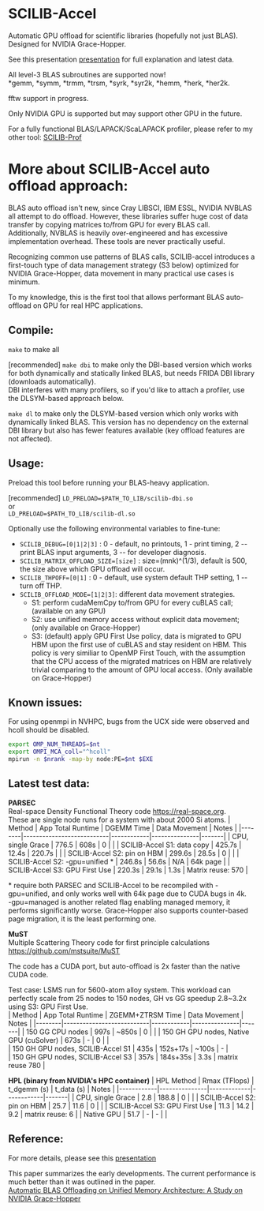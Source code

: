 # SCILIB-Accel
Automatic GPU offload for scientific libraries (hopefully not just BLAS).  Designed for NVIDIA Grace-Hopper. 

See this presentation [presentation](https://github.com/nicejunjie/scilib-accel/blob/main/presentation/BLAS-auto-offload_dec_2024.pdf) for full explanation and latest data. 

All level-3 BLAS subroutines are supported now! <br />
*gemm, *symm, *trmm, *trsm, *syrk, *syr2k, *hemm, *herk, *her2k.

fftw support in progress.

Only NVIDIA GPU is supported but may support other GPU in the future. 

For a fully functional BLAS/LAPACK/ScaLAPACK profiler, please refer to my other tool: 
[SCILIB-Prof](https://github.com/nicejunjie/scilib-prof/tree/main )


# More about SCILIB-Accel auto offload approach: 
BLAS auto offload isn't new, since Cray LIBSCI, IBM ESSL, NVIDIA NVBLAS all attempt to do offload. 
However, these libraries suffer huge cost of data transfer by copying matrices to/from GPU for every BLAS call.  
Additionally, NVBLAS is heavily over-engineered and has excessive implementation overhead. 
These tools are never practically useful. 

Recognizing common use patterns of BLAS calls, SCILIB-accel introduces a first-touch type of data management strategy (S3 below) optimized for NVIDIA Grace-Hopper,
 data movement in many practical use cases is minimum. 

To my knowledge, this is the first tool that allows  performant BLAS auto-offload on GPU for real HPC applications. 

## Compile: 
`make` to make all 

[recommended] `make dbi` to make only the DBI-based version which works for both dynamically and statically linked BLAS, but needs FRIDA DBI library (downloads automatically).  
DBI interferes with many profilers, so if you'd like to attach a profiler, use the DLSYM-based approach below. 

`make dl` to make only the DLSYM-based version which only works with dynamically linked BLAS. This version has no dependency on the external DBI library but also has fewer features available (key offload features are not affected).  


## Usage: 
Preload this tool before running your BLAS-heavy application.  

[recommended] `LD_PRELOAD=$PATH_TO_LIB/scilib-dbi.so` <br /> 
or  
`LD_PRELOAD=$PATH_TO_LIB/scilib-dl.so`   

Optionally use the following environmental variables to fine-tune: <br />
- `SCILIB_DEBUG=[0|1|2|3]` : 0 - default, no printouts, 1 - print timing, 2 -- print BLAS input arguments, 3 -- for developer diagnosis. <br />
- `SCILIB_MATRIX_OFFLOAD_SIZE=[size]` : size=(mnk)^(1/3), default is 500, the size above which GPU offload will occur.  <br />
- `SCILIB_THPOFF=[0|1]` : 0 - default, use system default THP setting, 1 -- turn off THP.  <br />
- `SCILIB_OFFLOAD_MODE=[1|2|3]`: different data movement strategies.  <br/>
  - S1: perform cudaMemCpy to/from GPU for every cuBLAS call;  (available on any GPU)  
  - S2: use unified memory access without explicit data movement;  (only available on Grace-Hopper)
  - S3: (default) apply GPU First Use policy, data is migrated to GPU HBM upon the first use of cuBLAS and stay resident on HBM. 
        This policy is very similiar to OpenMP First Touch, with the assumption that the CPU access of the migrated matrices on HBM
         are relatively trivial comparing to the amount of GPU local access. 
        (Only available on Grace-Hopper)

## Known issues: 
For using openmpi in NVHPC, bugs from the UCX side were observed and hcoll should be disabled. <br /> 

```bash
export OMP_NUM_THREADS=$nt
export OMPI_MCA_coll="^hcoll"
mpirun -n $nrank -map-by node:PE=$nt $EXE
```
<!-- export OMPI_MCA_btl_tcp_if_exclude="lo" -->
<!-- export OMPI_MCA_btl="self,vader,tcp" --> 
<!-- export OMPI_MCA_pml="^ucx" -->
<!-- export OMPI_MCA_btl="self,vader" -->



## Latest test data:  
**PARSEC  <br />**
Real-space Density Functional Theory code https://real-space.org.   
These are single node runs for a system with about 2000 Si atoms. 
| Method | App Total Runtime | DGEMM Time | Data Movement | Notes |
|--------|---------------------------|------------|---------------|-------|
| CPU, single Grace | 776.5 | 608s | 0 | |
| SCILIB-Accel S1: data copy | 425.7s | 12.4s | 220.7s | |
| SCILIB-Accel S2: pin on HBM | 299.6s | 28.5s | 0 | |
| SCILIB-Accel S2: -gpu=unified * | 246.8s | 56.6s | N/A | 64k page |
| SCILIB-Accel S3: GPU First Use | 220.3s | 29.1s | 1.3s | Matrix reuse: 570 | 

\* require both PARSEC and SCILIB-Accel to be recompiled with -gpu=unified, and only works well with 64k page due to CUDA bugs in 4k.  
-gpu=managed is another related flag enabling managed memory, it performs significantly worse. 
Grace-Hopper also supports counter-based page migration, it is the least performing one. 


**MuST <br />**
Multiple Scattering Theory code for first principle calculations https://github.com/mstsuite/MuST  

The code has a CUDA port, but auto-offload is 2x faster than the native CUDA code. 

Test case: LSMS run for 5600-atom alloy system. 
This workload can perfectly scale from 25 nodes to 150 nodes, GH vs GG speedup 2.8~3.2x using S3: GPU First Use.  
| Method | App Total Runtime | ZGEMM+ZTRSM Time  | Data Movement | Notes | 
|--------|---------------------------|------------|---------------|-------|
| 150 GG CPU nodes | 997s | ~850s | 0 | |
| 150 GH GPU nodes, Native GPU (cuSolver) | 673s | - | 0 | |  
| 150 GH GPU nodes, SCILIB-Accel S1 | 435s | 152s+17s | ~100s | - |  
| 150 GH GPU nodes, SCILIB-Accel S3 | 357s | 184s+35s | 3.3s | matrix reuse 780 |  


**HPL (binary from NVIDIA's HPC container)**
| HPL Method | Rmax (TFlops) | t_dgemm (s) | t_data (s) | Notes |
|------------|---------------|-------------|------------|-------|
| CPU, single Grace | 2.8 | 188.8 | 0 | |
| SCILIB-Accel S2: pin on HBM | 25.7 | 11.6 | 0 | |
| SCILIB-Accel S3: GPU First Use | 11.3 | 14.2 | 9.2 | matrix reuse: 6 |
| Native GPU | 51.7 | - | - | |

## Reference:  
For more details, please see this [presentation](https://github.com/nicejunjie/scilib-accel/blob/main/presentation/BLAS-auto-offload_dec_2024.pdf)

This paper summarizes the early developments. The current performance is much better than it was outlined in the paper. <br />
[Automatic BLAS Offloading on Unified Memory Architecture: A Study on NVIDIA Grace-Hopper](https://arxiv.org/abs/2404.13195)

